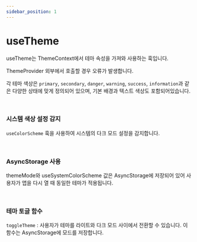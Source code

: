 ```yaml
---
sidebar_position: 1
---
```


# useTheme

useTheme는 ThemeContext에서 테마 속성을 가져와 사용하는 훅입니다. 

ThemeProvider 외부에서 호출할 경우 오류가 발생합니다.

각 테마 색상은 `primary`, `secondary`, `danger`, `warning`, `success`, `information`과 같은 다양한 상태에 맞게 정의되어 있으며, 기본 배경과 텍스트 색상도 포함되어있습니다.

<br />

### 시스템 색상 설정 감지

`useColorScheme` 훅을 사용하여 시스템의 다크 모드 설정을 감지합니다.

<br />

### AsyncStorage 사용

themeMode와 useSystemColorScheme 값은 AsyncStorage에 저장되어 있어 사용자가 앱을 다시 열 때 동일한 테마가 적용됩니다.

<br />

### 테마 토글 함수

`toggleTheme` : 사용자가 테마를 라이트와 다크 모드 사이에서 전환할 수 있습니다. 이 함수는 AsyncStorage에 모드를 저장합니다.